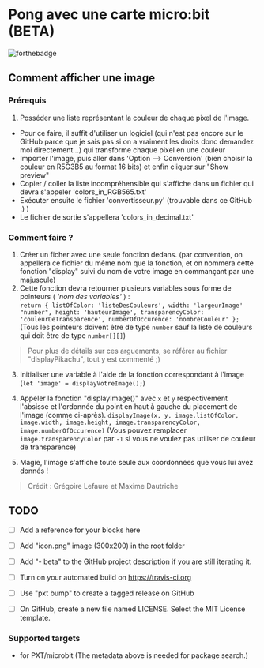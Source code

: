 # Pong avec une carte micro:bit (BETA)

![forthebadge](http://forthebadge.com/images/badges/built-with-love.svg)


## Comment afficher une image

### Prérequis

1. Posséder une liste représentant la couleur de chaque pixel de l'image.
 - Pour ce faire, il suffit d'utiliser un logiciel (qui n'est pas encore sur le GitHub parce que je sais pas si on a vraiment les droits donc demandez moi directement...) qui transforme chaque pixel en une couleur 
 - Importer l'image, puis aller dans 'Option --> Conversion' (bien choisir la couleur en R5G3B5 au format 16 bits) et enfin cliquer sur "Show preview"
 - Copier / coller la liste incompréhensible qui s'affiche dans un fichier qui devra s'appeler 'colors_in_RGB565.txt'
 - Exécuter ensuite le fichier 'convertisseur.py' (trouvable dans ce GitHub :) )
 - Le fichier de sortie s'appellera 'colors_in_decimal.txt'
 
 ### Comment faire ?

1. Créer un ficher avec une seule fonction dedans. (par convention, on appellera ce fichier du même nom que la fonction, et on nommera cette fonction "display" suivi du nom de votre image en commançant par une majuscule)
2. Cette fonction devra retourner plusieurs variables sous forme de pointeurs ( _'nom des variables'_ ) :      
`return { listOfColor: 'listeDesCouleurs', width: 'largeurImage' "number", height: 'hauteurImage', transparencyColor: 'couleurDeTransparence', numberOfOccurence: 'nombreCouleur' };` (Tous les pointeurs doivent être de type `number` sauf la liste de couleurs qui doit être de type `number[][]`)
> Pour plus de détails sur ces arguements, se référer au fichier "displayPikachu", tout y est commenté ;)

3. Initialiser une variable à l'aide de la fonction correspondant à l'image (`let 'image' = displayVotreImage();`)
4. Appeler la fonction "displayImage()" avec `x` et `y` respectivement l'absisse et l'ordonnée du point en haut à gauche du placement de l'image (comme ci-après).
`displayImage(x, y, image.listOfColor, image.width, image.height, image.transparencyColor, image.numberOfOccurence)` (Vous pouvez remplacer `image.transparencyColor` par `-1` si vous ne voulez pas utiliser de couleur de transparence)
 
5. Magie, l'image s'affiche toute seule aux coordonnées que vous lui avez donnés !

> Crédit : Grégoire Lefaure et Maxime Dautriche


## TODO

- [ ] Add a reference for your blocks here
- [ ] Add "icon.png" image (300x200) in the root folder
- [ ] Add "- beta" to the GitHub project description if you are still iterating it.
- [ ] Turn on your automated build on https://travis-ci.org
- [ ] Use "pxt bump" to create a tagged release on GitHub
- [ ] On GitHub, create a new file named LICENSE. Select the MIT License template.


### Supported targets

* for PXT/microbit
(The metadata above is needed for package search.)

